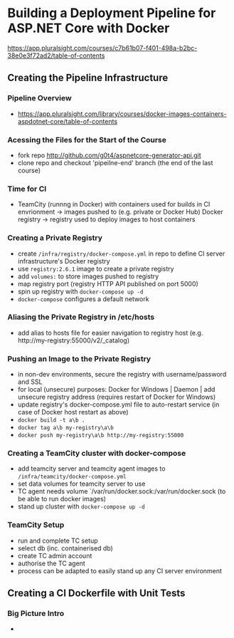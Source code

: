# Building a Deployment Pipeline for ASP.NET Core with Docker
https://app.pluralsight.com/courses/c7b61b07-f401-498a-b2bc-38e0e3f72ad2/table-of-contents

## Creating the Pipeline Infrastructure
### Pipeline Overview
- https://app.pluralsight.com/library/courses/docker-images-containers-aspdotnet-core/table-of-contents

### Acessing the Files for the Start of the Course
- fork repo http://github.com/g0t4/aspnetcore-generator-api.git
- clone repo and checkout 'pipeilne-end' branch (the end of the last course)

### Time for CI
- TeamCity (runnng in Docker) with containers used for builds in CI envrionment -> images pushed to (e.g. private or Docker Hub) Docker registry -> registry used to deploy images to host containers

### Creating a Private Registry
- create `/infra/registry/docker-compose.yml` in repo to define CI server infrastructure's Docker registry
- use `registry:2.6.1` image to create a private registry
- add `volumes:` to store images pushed to registry
- map registry port (registry HTTP API published on port 5000)
- spin up registry with `docker-compose up -d`
- `docker-compose` configures a default network

### Aliasing the Private Registry in /etc/hosts
- add alias to hosts file for easier navigation to registry host (e.g. http://my-registry:55000/v2/_catalog)

### Pushing an Image to the Private Registry
- in non-dev environments, secure the registry with username/password and SSL
- for local (unsecure) purposes: Docker for Windows | Daemon | add unsecure registry address (requires restart of Docker for Windows)
- update registry's docker-compose.yml file to auto-restart service (in case of Docker host restart as above)
- `docker build -t a\b .`
- `docker tag a\b my-registry\a\b`
- `docker push my-registry\a\b http://my-registry:55000`

### Creating a TeamCity cluster with docker-compose
- add teamcity server and teamcity agent images to `/infra/teamcity/docker-compose.yml`
- set data volumes for teamcity server to use
- TC agent needs volume `/var/run/docker.sock:/var/run/docker.sock (to be able to run docker images)
- stand up cluster with `docker-compose up -d`

### TeamCity Setup
- run and complete TC setup
- select db (inc. containerised db)
- create TC admin account
- authorise the TC agent
- process can be adapted to easily stand up any CI server environment

## Creating a CI Dockerfile with Unit Tests
### Big Picture Intro
- 




